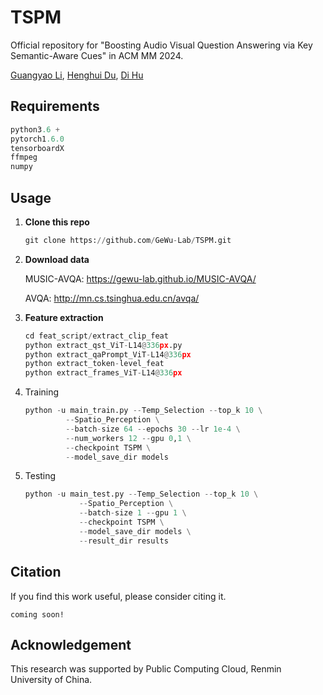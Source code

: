 # TSPM
Official repository for "Boosting Audio Visual Question Answering via Key Semantic-Aware Cues" in ACM MM 2024.

[Guangyao Li](https://ayameyao.github.io/), [Henghui Du](),  [Di Hu](https://dtaoo.github.io/index.html)



## Requirements

```python
python3.6 +
pytorch1.6.0
tensorboardX
ffmpeg
numpy
```



## Usage

1. **Clone this repo**

   ```python
   git clone https://github.com/GeWu-Lab/TSPM.git
   ```

2. **Download data**

   MUSIC-AVQA: https://gewu-lab.github.io/MUSIC-AVQA/

   AVQA: http://mn.cs.tsinghua.edu.cn/avqa/

3. **Feature extraction**

   ```python
   cd feat_script/extract_clip_feat
   python extract_qst_ViT-L14@336px.py
   python extract_qaPrompt_ViT-L14@336px
   python extract_token-level_feat
   python extract_frames_ViT-L14@336px
   ```

4. Training

   ```python
   python -u main_train.py --Temp_Selection --top_k 10 \
   			--Spatio_Perception \
   			--batch-size 64 --epochs 30 --lr 1e-4 \
   			--num_workers 12 --gpu 0,1 \
   			--checkpoint TSPM \
   			--model_save_dir models
   ```

5. Testing

   ```python
   python -u main_test.py --Temp_Selection --top_k 10 \
   		       --Spatio_Perception \
   		       --batch-size 1 --gpu 1 \
   		       --checkpoint TSPM \
   		       --model_save_dir models \
   		       --result_dir results
   ```




## Citation

If you find this work useful, please consider citing it.

```
coming soon!
```



## Acknowledgement

This research was supported by Public Computing Cloud, Renmin University of China.
